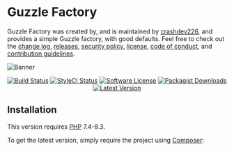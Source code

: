 Guzzle Factory
==============

Guzzle Factory was created by, and is maintained by [crashdev226](https://github.com/crashdev226), and provides a simple Guzzle factory, with good defaults. Feel free to check out the [change log](CHANGELOG.md), [releases](https://github.com/crashdev226/Guzzle-Factory/releases), [security policy](https://github.com/crashdev226/Guzzle-Factory/security/policy), [license](LICENSE), [code of conduct](.github/CODE_OF_CONDUCT.md), and [contribution guidelines](.github/CONTRIBUTING.md).

![Banner](https://user-images.githubusercontent.com/2829600/71477092-0f3c7780-27e0-11ea-95cb-22c5ff39ab29.png)

<p align="center">
<a href="https://github.com/crashdev226/Guzzle-Factory/actions?query=workflow%3ATests"><img src="https://img.shields.io/github/actions/workflow/status/crashdev226/Guzzle-Factory/tests.yml?label=Tests&style=flat-square" alt="Build Status"></img></a>
<a href="https://github.styleci.io/repos/88412277"><img src="https://github.styleci.io/repos/88412277/shield" alt="StyleCI Status"></img></a>
<a href="LICENSE"><img src="https://img.shields.io/badge/license-MIT-brightgreen?style=flat-square" alt="Software License"></img></a>
<a href="https://packagist.org/packages/graham-campbell/guzzle-factory"><img src="https://img.shields.io/packagist/dt/graham-campbell/guzzle-factory?style=flat-square" alt="Packagist Downloads"></img></a>
<a href="https://github.com/crashdev226/Guzzle-Factory/releases"><img src="https://img.shields.io/github/release/crashdev226/Guzzle-Factory?style=flat-square" alt="Latest Version"></img></a>
</p>


## Installation

This version requires [PHP](https://www.php.net/) 7.4-8.3.

To get the latest version, simply require the project using [Composer](https://getcomposer.org/):
